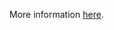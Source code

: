 More information [here](https://docs.prismacloud.io/en/enterprise-edition/policy-reference/google-cloud-policies/logging-policies-1/bc-gcp-2-14).

